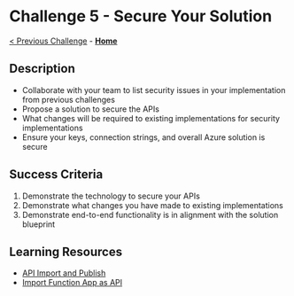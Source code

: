 # Challenge 5 - Secure Your Solution

[< Previous Challenge](./Challenge04.md) - **[Home](https://github.com/jethanivijay/devopswithgithubhack)**

## Description

- Collaborate with your team to list security issues in your implementation from previous challenges
- Propose a solution to secure the APIs
- What changes will be required to existing implementations for security implementations
- Ensure your keys, connection strings, and overall Azure solution is secure


## Success Criteria

1. Demonstrate the technology to secure your APIs
2. Demonstrate what changes you have made to existing implementations
3. Demonstrate end-to-end functionality is in alignment with the solution blueprint

## Learning Resources

- [API Import and Publish](https://docs.microsoft.com/en-us/azure/api-management/import-and-publish)
- [Import Function App as API](https://docs.microsoft.com/en-us/azure/api-management/import-function-app-as-api)
